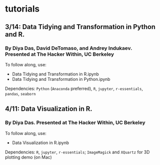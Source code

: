 # tutorials

## 3/14: Data Tidying and Transformation in Python and R. 
### By Diya Das, David DeTomaso, and Andrey Indukaev. Presented at The Hacker Within, UC Berkeley
To follow along, use:
- Data Tidying and Transformation in R.ipynb
- Data Tidying and Transformation in Python.ipynb

Dependencies: `Python` (`Anaconda` preferred), `R`, `jupyter`, `r-essentials`, `pandas`, `seaborn`


## 4/11: Data Visualization in R. 
### By Diya Das. Presented at The Hacker Within, UC Berkeley
To follow along, use:
- Data Visualization in R.ipynb

Dependencies: `R`, `jupyter`, `r-essentials`; `ImageMagick` and `XQuartz` for 3D plotting demo (on Mac)
